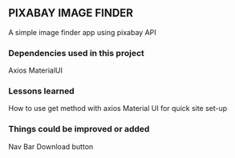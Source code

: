 ## PIXABAY IMAGE FINDER
A simple image finder app using pixabay API

### Dependencies used in this project
Axios
MaterialUI

### Lessons learned
How to use get method with axios
Material UI for quick site set-up

### Things could be improved or added
Nav Bar
Download button
